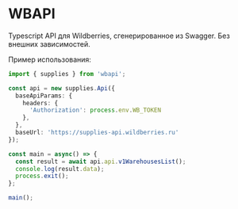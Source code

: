 # WBAPI

Typescript API для Wildberries, сгенерированное из Swagger. Без внешних зависимостей.

Пример использования:

```typescript
import { supplies } from 'wbapi';

const api = new supplies.Api({
  baseApiParams: {
    headers: {
      'Authorization': process.env.WB_TOKEN
    },
  },
  baseUrl: 'https://supplies-api.wildberries.ru'
});

const main = async() => {
  const result = await api.api.v1WarehousesList();
  console.log(result.data);
  process.exit();
};

main();
```
